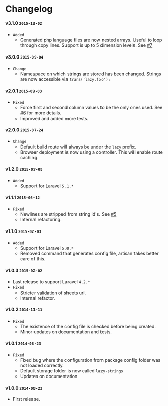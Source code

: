# Changelog

#### v3.1.0 `2015-12-02`
- `Added`
    - Generated php language files are now nested arrays. Useful to loop through copy lines. Support is up to 5 dimension levels. See [#7](https://github.com/Nobox/Lazy-Strings/issues/7)

#### v3.0.0 `2015-09-04`
- `Change`
    - Namespace on which strings are stored has been changed. Strings are now accessible via `trans('lazy.foo');`

#### v2.0.1 `2015-09-03`
- `Fixed`
    - Force first and second column values to be the only ones used. See [#6](https://github.com/Nobox/Lazy-Strings/issues/6) for more details.
    - Improved and added more tests.

#### v2.0.0 `2015-07-24`
- `Change`
    - Default build route will always be under the `lazy` prefix.
    - Browser deployment is now using a controller. This will enable route caching.

#### v1.2.0 `2015-07-08`
- `Added`
    - Support for Laravel `5.1.*`

#### v1.1.1 `2015-06-12`
- `Fixed`
    - Newlines are stripped from string id's. See [#5](https://github.com/Nobox/Lazy-Strings/issues/5)
    - Internal refactoring.

#### v1.1.0 `2015-02-03`
- `Added`
    - Support for Laravel `5.0.*`
    - Removed command that generates config file, artisan takes better care of this.

#### v1.0.3 `2015-02-02`
- Last release to support Laravel `4.2.*`
- `Fixed`
    - Stricter validation of sheets url.
    - Internal refactor.

#### v1.0.2 `2014-11-11`
- `Fixed`
    - The existence of the config file is checked before being created.
    - Minor updates on documentation and tests.

#### v1.0.1 `2014-08-23`
- `Fixed`
    - Fixed bug where the configuration from package config folder was not loaded correctly.
    - Default storage folder is now called `lazy-strings`
    - Updates on documentation

#### v1.0.0 `2014-08-23`
- First release.
